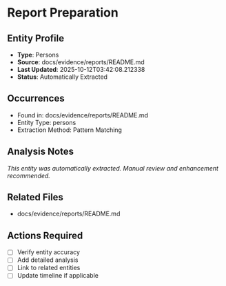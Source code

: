 # Report Preparation

## Entity Profile
- **Type**: Persons
- **Source**: docs/evidence/reports/README.md
- **Last Updated**: 2025-10-12T03:42:08.212338
- **Status**: Automatically Extracted

## Occurrences
- Found in: docs/evidence/reports/README.md
- Entity Type: persons
- Extraction Method: Pattern Matching

## Analysis Notes
*This entity was automatically extracted. Manual review and enhancement recommended.*

## Related Files
- docs/evidence/reports/README.md

## Actions Required
- [ ] Verify entity accuracy
- [ ] Add detailed analysis
- [ ] Link to related entities
- [ ] Update timeline if applicable
